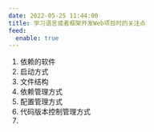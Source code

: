 ```yaml
---
date: 2022-05-25 11:44:00
title: 学习语言或者框架开发Web项目时的关注点
feed:
  enable: true
---
```

1. 依赖的软件
3. 启动方式
4. 文件结构
5. 依赖管理方式
6. 配置管理方式
7. 代码版本控制管理方式
8. 